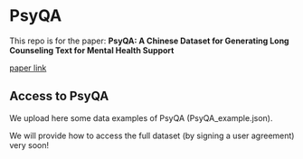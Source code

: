 # PsyQA

This repo is for the paper: **PsyQA: A Chinese Dataset for Generating Long Counseling Text for Mental Health Support**

[paper link](https://arxiv.org/abs/2106.01702)
 

## Access to PsyQA
We upload here some data examples of PsyQA (PsyQA_example.json). 

We will provide how to access the full dataset (by signing a user agreement) very soon!
